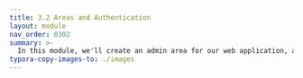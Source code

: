 ```yaml
---
title: 3.2 Areas and Authentication
layout: module
nav_order: 0302
summary: >-
  In this module, we'll create an admin area for our web application, and learn how to use ASP.NET Core's powerful security and authentication patterns to restrict access to sensitive parts of our app.
typora-copy-images-to: ./images
---
```


